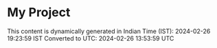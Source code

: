 # My Project

This content is dynamically generated in Indian Time (IST): 2024-02-26 19:23:59 IST
Converted to UTC: 2024-02-26 13:53:59 UTC

